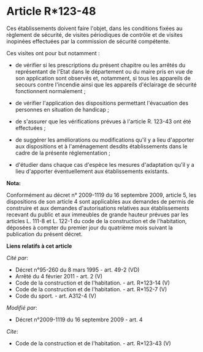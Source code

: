 # Article R*123-48

Ces établissements doivent faire l'objet, dans les conditions fixées au règlement de sécurité, de visites périodiques de
contrôle et de visites inopinées effectuées par la commission de sécurité compétente. 

Ces visites ont pour but notamment :

- de vérifier si les prescriptions du présent chapitre ou les arrêtés du représentant de l'Etat dans le département ou du
maire pris en vue de son application sont observés et, notamment, si tous les appareils de secours contre l'incendie ainsi
que les appareils d'éclairage de sécurité fonctionnent normalement ;

- de vérifier l'application des dispositions permettant l'évacuation des personnes en situation de handicap ;

- de s'assurer que les vérifications prévues à l'article R. 123-43 ont été effectuées ;

- de suggérer les améliorations ou modifications qu'il y a lieu d'apporter aux dispositions et à l'aménagement desdits
établissements dans le cadre de la présente réglementation ;

- d'étudier dans chaque cas d'espèce les mesures d'adaptation qu'il y a lieu d'apporter éventuellement aux établissements
existants.

**Nota:**

Conformément au décret n° 2009-1119 du 16 septembre 2009, article 5, les dispositions de son article 4 sont applicables aux
demandes de permis de construire et aux demandes d'autorisations relatives aux établissements recevant du public et aux
immeubles de grande hauteur prévues par les articles L. 111-8 et L. 122-1 du code de la construction et de l'habitation,
déposées à compter du premier jour du quatrième mois suivant la publication du présent décret.

**Liens relatifs à cet article**

_Cité par_:

  - Décret n°95-260 du 8 mars 1995 - art. 49-2 (VD)
  - Arrêté du 4 février 2011 - art. 2 (V)
  - Code de la construction et de l'habitation. - art. R*123-14 (V)
  - Code de la construction et de l'habitation. - art. R*152-7 (V)
  - Code du sport. - art. A312-4 (V)

_Modifié par_:

  - Décret n°2009-1119 du 16 septembre 2009 - art. 4

_Cite_:

  - Code de la construction et de l'habitation. - art. R*123-43 (V)
